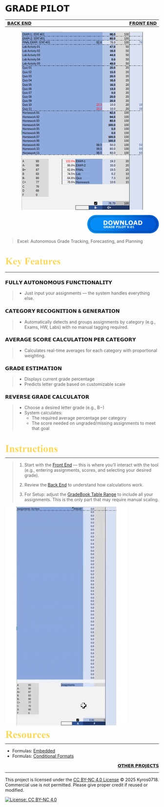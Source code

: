 # 𝗚𝗥𝗔𝗗𝗘 𝗣𝗜𝗟𝗢𝗧 

<table>
  <tr>
    <td width="500px" align="left">
      <a href="./panel_backend.md">𝗕𝗔𝗖𝗞 𝗘𝗡𝗗</a>
    </td>
    <td width="500px" align="right">
      <a href="./panel_frontend.md">𝗙𝗥𝗢𝗡𝗧 𝗘𝗡𝗗</a>
    </td>
  </tr>
</table>

<div align="center">
  <img src=./images/GradePilotRepresentation.png width=400>
</div>

<div align="right">

[<img src=./images/Download%20Button%20LDA.png height=60> ](https://github.com/Kyros0718/Grade_Pilot/releases/download/GradePilot_v1.1.0/GradePilot_v1.1.0.xlsx)

</div>


> Excel: Autonomous Grade Tracking, Forecasting, and Planning


<br>

[<img src=./images/cw_key_features.png height=30>](./README.md)

****

### 𝗙𝗨𝗟𝗟𝗬 𝗔𝗨𝗧𝗢𝗡𝗢𝗠𝗢𝗨𝗦 𝗙𝗨𝗡𝗖𝗧𝗜𝗢𝗡𝗔𝗟𝗜𝗧𝗬
>- Just input your assignments — the system handles everything else.

### 𝗖𝗔𝗧𝗘𝗚𝗢𝗥𝗬 𝗥𝗘𝗖𝗢𝗚𝗡𝗜𝗧𝗜𝗢𝗡 & 𝗚𝗘𝗡𝗘𝗥𝗔𝗧𝗜𝗢𝗡
>- Automatically detects and groups assignments by category (e.g., Exams, HW, Labs) with no manual tagging required.

### 𝗔𝗩𝗘𝗥𝗔𝗚𝗘 𝗦𝗖𝗢𝗥𝗘 𝗖𝗔𝗟𝗖𝗨𝗟𝗔𝗧𝗜𝗢𝗡 𝗣𝗘𝗥 𝗖𝗔𝗧𝗘𝗚𝗢𝗥𝗬
>- Calculates real-time averages for each category with proportional weighting.

### 𝗚𝗥𝗔𝗗𝗘 𝗘𝗦𝗧𝗜𝗠𝗔𝗧𝗜𝗢𝗡
>- Displays current grade percentage
>- Predicts letter grade based on customizable scale

### 𝗥𝗘𝗩𝗘𝗥𝗦𝗘 𝗚𝗥𝗔𝗗𝗘 𝗖𝗔𝗟𝗖𝗨𝗟𝗔𝗧𝗢𝗥
>- Choose a desired letter grade (e.g., B−)
>- System calculates:
>   - The required average percentage per category
>   - The score needed on ungraded/missing assignments to meet that goal

<br>

[<img src=./images/cw_instructions.png height=25> ](./README.md)

****

> 1. Start with the [Front End](./panel_frontend.md) — this is where you’ll interact with the tool (e.g., entering assignments, scores, and selecting your desired grade).
>
> 2. Review the [Back End](./panel_backend.md) to understand how calculations work.
>
> 3. For Setup: adjust the [GradeBook Table Range](./panel_backend.md#gradebook-range-semi-automatic-setup-required) to include all your assignments. This is the only part that may require manual scaling.

<img src=./images/QuickDemoF.gif width=400>

<br>

[<img src=./images/cw_resources.png height=25> ](./README.md)

****

- Formulas: [Embedded](./formulas_embedded.md)
- Formulas: [Conditional Formats](./formulas_conditional_format.md)

<div align="right">
  
  [𝗢𝗧𝗛𝗘𝗥 𝗣𝗥𝗢𝗝𝗘𝗖𝗧𝗦](https://github.com/Kyros0718/Excel_Projects/blob/main/README.md)
  
</div>

****

This project is licensed under the [CC BY-NC 4.0 License](./LICENSE) © 2025 Kyros0718.  
Commercial use is not permitted. Please give proper credit if reused or modified.

[![License: CC BY-NC 4.0](https://img.shields.io/badge/License-CC%20BY--NC%204.0-lightgrey.svg)](https://creativecommons.org/licenses/by-nc/4.0/)

